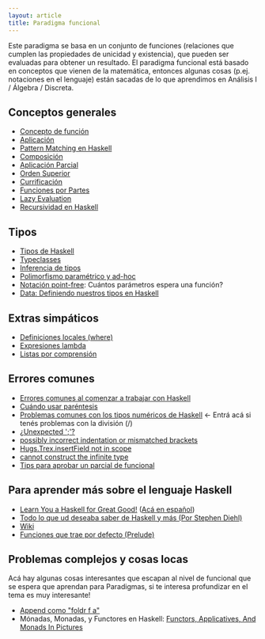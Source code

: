 ```yaml
---
layout: article
title: Paradigma funcional
---
```

Este paradigma se basa en un conjunto de funciones (relaciones que cumplen las propiedades de unicidad y existencia), que pueden ser evaluadas para obtener un resultado. El paradigma funcional está basado en conceptos que vienen de la matemática, entonces algunas cosas (p.ej. notaciones en el lenguaje) están sacadas de lo que aprendimos en Análisis I / Álgebra / Discreta.

Conceptos generales
-------------------

-   [Concepto de función](concepto-de-funcion.md)
-   [Aplicación](aplicacion.md)
-   [Pattern Matching en Haskell](pattern-matching-en-haskell.md)
-   [Composición](composicion.md)
-   [Aplicación Parcial](aplicacion-parcial.md)
-   [Orden Superior](orden-superior.md)
-   [Currificación](currificacion.md)
-   [Funciones por Partes](funciones-por-partes.md)
-   [Lazy Evaluation](estrategias-de-evaluacion-lazy-evaluation.md)
-   [Recursividad en Haskell](recursividad-en-haskell.md)

Tipos
-----

-   [Tipos de Haskell](tipos-de-haskell.md)
-   [Typeclasses](typeclasses.md)
-   [Inferencia de tipos](inferencia-de-tipos.md)
-   [Polimorfismo paramétrico y ad-hoc](polimorfismo-parametrico-y-ad-hoc.md)
-   [Notación point-free](notacion-point-free.md): Cuántos parámetros espera una función?
-   [Data: Definiendo nuestros tipos en Haskell](data--definiendo-nuestros-tipos-en-haskell.md)

Extras simpáticos
-----------------

-   [Definiciones locales (where)](Definiciones_locales_(where) "wikilink")
-   [Expresiones lambda](expresiones-lambda.md)
-   [Listas por comprensión](listas-por-comprension.md)

Errores comunes
---------------

-   [Errores comunes al comenzar a trabajar con Haskell](errores-comunes-al-comenzar-a-trabajar-con-haskell.md)
-   [Cuándo usar paréntesis](cuando-usar-parentesis.md)
-   [Problemas comunes con los tipos numéricos de Haskell](problemas-comunes-con-los-tipos-numericos-de-haskell.md) &lt;- Entrá acá si tenés problemas con la división (/)
-   [¿Unexpected ';'?](-unexpected-----.md)
-   [possibly incorrect indentation or mismatched brackets](possibly-incorrect-indentation-or-mismatched-brackets.md)
-   [Hugs.Trex.insertField not in scope](hugs-trex-insertfield-not-in-scope.md)
-   [cannot construct the infinite type](cannot-construct-the-infinite-type.md)
-   [Tips para aprobar un parcial de funcional](tips-para-aprobar-un-parcial-de-funcional.md)

Para aprender más sobre el lenguaje Haskell
-------------------------------------------

-   [Learn You a Haskell for Great Good!](http://learnyouahaskell.com/) ([Acá en español](http://aprendehaskell.es/))
-   [Todo lo que ud deseaba saber de Haskell y más (Por Stephen Diehl)](http://dev.stephendiehl.com/hask/)
-   [Wiki](http://en.wikibooks.org/wiki/Haskell)
-   [Funciones que trae por defecto (Prelude)](http://www.haskell.org/ghc/docs/latest/html/libraries/base/Prelude.html)

Problemas complejos y cosas locas
---------------------------------

Acá hay algunas cosas interesantes que escapan al nivel de funcional que se espera que aprendan para Paradigmas, si te interesa profundizar en el tema es muy interesante!

-   [Append como "foldr f a"](Append_como_"foldr_f_a" "wikilink")
-   Mónadas, Monadas, y Functores en Haskell: [Functors, Applicatives, And Monads In Pictures](http://adit.io/posts/2013-04-17-functors,_applicatives,_and_monads_in_pictures.html)

